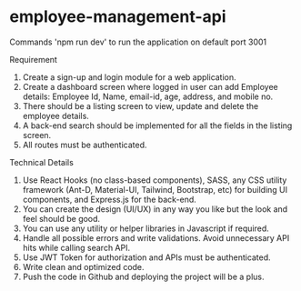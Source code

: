 # employee-management-api

Commands
'npm run dev' to run the application on default port 3001

Requirement
1. Create a sign-up and login module for a web application.
2. Create a dashboard screen where logged in user can add Employee details:
    Employee Id, Name, email-id, age, address, and mobile no.
3. There should be a listing screen to view, update and delete the employee details.
4. A back-end search should be implemented for all the fields in the listing screen.
5. All routes must be authenticated.

Technical Details
1. Use React Hooks (no class-based components), SASS, any CSS utility framework (Ant-D,
Material-UI, Tailwind, Bootstrap, etc) for building UI components, and Express.js for the
back-end.
2. You can create the design (UI/UX) in any way you like but the look and feel should be
good.
3. You can use any utility or helper libraries in Javascript if required.
4. Handle all possible errors and write validations. Avoid unnecessary API hits while calling
search API.
5. Use JWT Token for authorization and APIs must be authenticated.
6. Write clean and optimized code.
7. Push the code in Github and deploying the project will be a plus.
